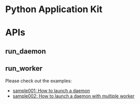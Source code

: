 # Python Application Kit

# APIs
## run_daemon
## run_worker

Please check out the examples:
* [sample001: How to launch a daemon](examples/sample001)
* [sample002: How to launch a daemon with multiple worker](examples/sample001)
